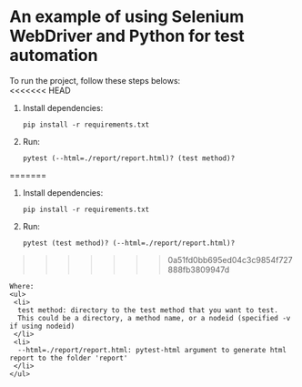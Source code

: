 # An example of using Selenium WebDriver and Python for test automation
To run the project, follow these steps belows:</br>
<<<<<<< HEAD
1. Install dependencies:</br>
   ```
   pip install -r requirements.txt
   ```
2. Run:
   ```
   pytest (--html=./report/report.html)? (test method)?
=======
1. Install dependencies:
   ```
   pip install -r requirements.txt
   ```
3. Run:
   ```
   pytest (test method)? (--html=./report/report.html)?
>>>>>>> 0a51fd0bb695ed04c3c9854f727888fb3809947d
   ```
   Where:
   <ul>
    <li>
     test method: directory to the test method that you want to test.
     This could be a directory, a method name, or a nodeid (specified -v if using nodeid)
    </li>
    <li>
     --html=./report/report.html: pytest-html argument to generate html report to the folder 'report'
    </li>
   </ul>
